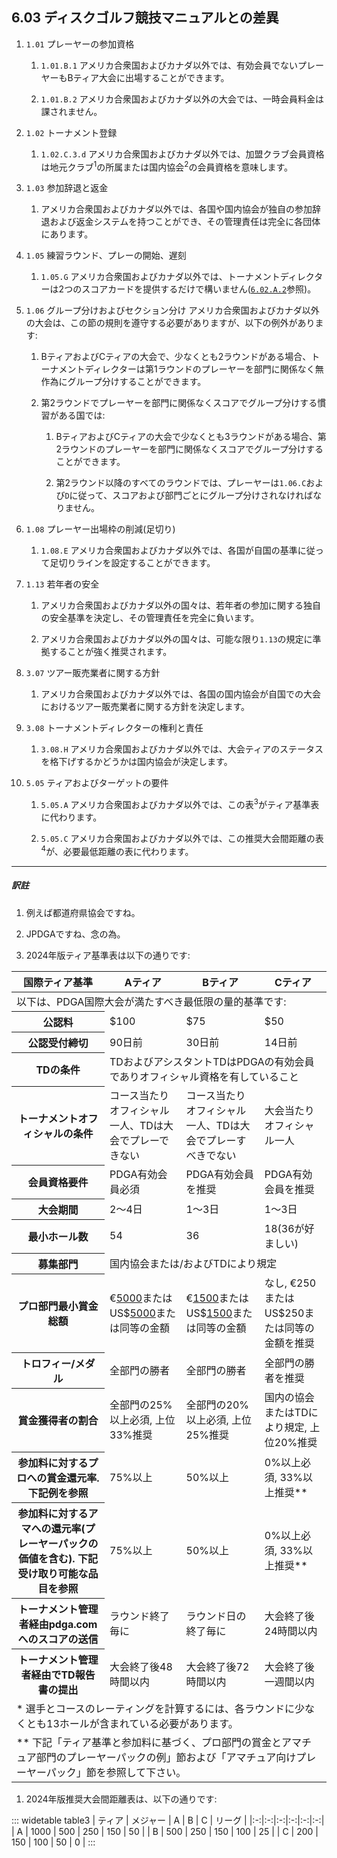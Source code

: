 ## 6.03 ディスクゴルフ競技マニュアルとの差異

1. `1.01` プレーヤーの参加資格

    1. `1.01.B.1` アメリカ合衆国およびカナダ以外では、有効会員でないプレーヤーもBティア大会に出場することができます。

    1. `1.01.B.2` アメリカ合衆国およびカナダ以外の大会では、一時会員料金は課されません。

1. `1.02` トーナメント登録

    1. `1.02.C.3.d` アメリカ合衆国およびカナダ以外では、加盟クラブ会員資格は地元クラブ<sup>1</sup>の所属または国内協会<sup>2</sup>の会員資格を意味します。

1. `1.03` 参加辞退と返金

    1. アメリカ合衆国およびカナダ以外では、各国や国内協会が独自の参加辞退および返金システムを持つことができ、その管理責任は完全に各団体にあります。

1. `1.05` 練習ラウンド、プレーの開始、遅刻

    1. `1.05.G` アメリカ合衆国およびカナダ以外では、トーナメントディレクターは2つのスコアカードを提供するだけで構いません([`6.02.A.2`](ordm/602)参照)。

1. `1.06` グループ分けおよびセクション分け アメリカ合衆国およびカナダ以外の大会は、この節の規則を遵守する必要がありますが、以下の例外があります:

    1. BティアおよびCティアの大会で、少なくとも2ラウンドがある場合、トーナメントディレクターは第1ラウンドのプレーヤーを部門に関係なく無作為にグループ分けすることができます。

    1. 第2ラウンドでプレーヤーを部門に関係なくスコアでグループ分けする慣習がある国では:

        1. BティアおよびCティアの大会で少なくとも3ラウンドがある場合、第2ラウンドのプレーヤーを部門に関係なくスコアでグループ分けすることができます。

        1. 第2ラウンド以降のすべてのラウンドでは、プレーヤーは`1.06.C`および`D`に従って、スコアおよび部門ごとにグループ分けされなければなりません。

1. `1.08` プレーヤー出場枠の削減(足切り)

    1. `1.08.E` アメリカ合衆国およびカナダ以外では、各国が自国の基準に従って足切りラインを設定することができます。

1. `1.13` 若年者の安全

    1. アメリカ合衆国およびカナダ以外の国々は、若年者の参加に関する独自の安全基準を決定し、その管理責任を完全に負います。

    1. アメリカ合衆国およびカナダ以外の国々は、可能な限り`1.13`の規定に準拠することが強く推奨されます。

1. `3.07` ツアー販売業者に関する方針

    1. アメリカ合衆国およびカナダ以外では、各国の国内協会が自国での大会におけるツアー販売業者に関する方針を決定します。

1. `3.08` トーナメントディレクターの権利と責任

    1. `3.08.H` アメリカ合衆国およびカナダ以外では、大会ティアのステータスを格下げするかどうかは国内協会が決定します。

1. `5.05` ティアおよびターゲットの要件

    1. `5.05.A` アメリカ合衆国およびカナダ以外では、この表<sup>3</sup>がティア基準表に代わります。

    1. `5.05.C` アメリカ合衆国およびカナダ以外では、この推奨大会間距離の表<sup>4</sup>が、必要最低距離の表に代わります。

---
##### 訳註

1. 例えば都道府県協会ですね。

1. JPDGAですね、念の為。

1. 2024年版ティア基準表は以下の通りです:
<table class='app-table'>
    <thead>
        <tr>
        <th>国際ティア基準</th>
        <th>Aティア</th>
        <th>Bティア</th>
        <th>Cティア</th>
        </tr>
    </thead>
    <tbody>
        <tr>
        <td colspan="4">以下は、PDGA国際大会が満たすべき最低限の量的基準です:</td>
        </tr>
        <tr>
        <th>公認料</th>
        <td>$100</td>
        <td>$75</td>
        <td>$50</td>
        </tr>
        <tr>
        <th>公認受付締切</th>
        <td>90日前</td>
        <td>30日前</td>
        <td>14日前</td>
        </tr>
        <tr>
        <th>TDの条件</th>
        <td colspan="3">TDおよびアシスタントTDはPDGAの有効会員でありオフィシャル資格を有していること</td>
        </tr>
        <tr>
        <th>トーナメントオフィシャルの条件</th>
        <td>コース当たりオフィシャル一人、TDは大会でプレーできない</td>
        <td>コース当たりオフィシャル一人、TDは大会でプレーすべきでない</td>
        <td>大会当たりオフィシャル一人</td>
        </tr>
        <tr>
        <th>会員資格要件</th>
        <td>PDGA有効会員必須</td>
        <td>PDGA有効会員を推奨</td>
        <td>PDGA有効会員を推奨</td>
        </tr>
        <tr>
        <th>大会期間</th>
        <td>2〜4日</td>
        <td>1〜3日</td>
        <td>1〜3日</td>
        </tr>
        <tr>
        <th>最小ホール数</th>
        <td>54</td>
        <td>36</td>
        <td>18(36が好ましい)</td>
        </tr>
        <tr>
        <th>募集部門</th>
        <td colspan="4">国内協会または/およびTDにより規定</td>
        </tr>
        <tr>
        <th>プロ部門最小賞金総額</th>
        <td>€<ins>5000</ins>またはUS$<ins>5000</ins>または同等の金額</td>
        <td>€<ins>1500</ins>またはUS$<ins>1500</ins>または同等の金額</td>
        <td>なし, €250またはUS$250または同等の金額を推奨</td>
        </tr>
        <tr>
        <th>トロフィー/メダル</th>
        <td>全部門の勝者</td>
        <td>全部門の勝者</td>
        <td>全部門の勝者を推奨</td>
        </tr>
        <tr>
        <th>賞金獲得者の割合</th>
        <td>全部門の25%以上必須, 上位33%推奨</td>
        <td>全部門の20%以上必須, 上位25%推奨</td>
        <td>国内の協会またはTDにより規定, 上位20%推奨</td>
        </tr>
        <tr>
        <th>参加料に対するプロへの賞金還元率. 下記例を参照</th>
        <td>75%以上</td>
        <td>50%以上</td>
        <td>0%以上必須, 33%以上推奨**</td>
        </tr>
        <tr>
        <th>参加料に対するアマへの還元率(プレーヤーパックの価値を含む). 下記受け取り可能な品目を参照</th>
        <td>75%以上</td>
        <td>50%以上</td>
        <td>0%以上必須, 33%以上推奨**</td>
        </tr>
        <tr>
        <th>トーナメント管理者経由pdga.comへのスコアの送信</th>
        <td>ラウンド終了毎に</td>
        <td>ラウンド日の終了毎に</td>
        <td>大会終了後24時間以内</td>
        </tr>
        <tr>
        <th>トーナメント管理者経由でTD報告書の提出</th>
        <td>大会終了後48時間以内</td>
        <td>大会終了後72時間以内</td>
        <td>大会終了後一週間以内</td>
        </tr>
        <tr>
        <td colspan="4">* 選手とコースのレーティングを計算するには、各ラウンドに少なくとも13ホールが含まれている必要があります。</td>
        </tr>
        <tr>
        <td colspan="4">** 下記「ティア基準と参加料に基づく、プロ部門の賞金とアマチュア部門のプレーヤーパックの例」節および「アマチュア向けプレーヤーパック」節を参照して下さい。</td>
        </tr>
    </tbody>
</table>

1. 2024年版推奨大会間距離表は、以下の通りです:

::: widetable table3
| ティア | メジャー | A | B | C | リーグ |
|:-:|:-:|:-:|:-:|:-:|:-:|
| A | 1000 | 500 | 250 | 150 | 50 |
| B | 500 | 250 | 150 | 100 | 25 |
| C | 200 | 150 | 100 | 50 | 0 |
:::
